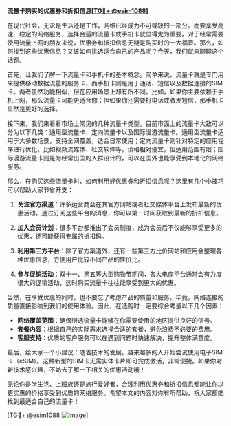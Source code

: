 **流量卡购买的优惠券和折扣信息[[TG💪+ @esim1088](https://t.me/s/esim1088)]**

在现代社会，无论是生活还是工作，网络已经成为不可或缺的一部分。而要享受高速、稳定的网络服务，选择合适的流量卡或手机卡就显得尤为重要。对于经常需要使用流量上网的朋友来说，优惠券和折扣信息无疑是购买时的一大福音。那么，如何找到这些优惠信息？又该如何挑选适合自己的产品呢？今天，我们就来聊聊这个话题。

首先，让我们了解一下流量卡和手机卡的基本概念。简单来说，流量卡就是专门用来提供移动数据流量的服务卡，而手机卡则是用于通话、短信以及数据连接的SIM卡。两者虽然功能相似，但在应用场景上却有所不同。比如，如果你主要依赖于手机上网，那么流量卡可能更适合你；但如果你还需要打电话或者发短信，那手机卡显然是更好的选择。

接下来，我们来看看市场上常见的几种流量卡类型。目前市面上的流量卡大致可以分为以下几类：通用型流量卡、定向流量卡以及国际漫游流量卡。通用型流量卡适用于大多数场景，支持全网覆盖，适合日常使用；定向流量卡则针对特定的应用程序进行优化，比如视频流媒体、社交软件等，价格相对便宜，但适用范围有限；国际漫游流量卡则是为经常出国的人群设计的，可以在国外也能享受到本地化的网络服务。

那么，在购买这些流量卡时，如何利用好优惠券和折扣信息呢？这里有几个小技巧可以帮助大家节省开支：

1. **关注官方渠道**：许多运营商会在其官方网站或者社交媒体平台上发布最新的优惠活动。通过订阅这些平台的消息，你可以第一时间获取到最新的折扣信息。

2. **加入会员计划**：很多平台都推出了会员制度，成为会员后不仅能够享受更多的优惠，还可能获得专属的折扣码。

3. **利用第三方平台**：除了官方渠道外，还有一些第三方比价网站和应用会整理各种优惠信息，方便用户比较不同产品的性价比。

4. **参与促销活动**：双十一、黑五等大型购物节期间，各大电商平台通常会有力度很大的促销活动，这时购买流量卡往往能享受到更大的优惠。

当然，在享受优惠的同时，也不要忘了考虑产品的质量和服务。毕竟，网络连接的质量直接影响到我们的使用体验。因此，在选购时一定要综合考量以下几个因素：

- **网络覆盖范围**：确保所选流量卡能够在你需要使用的地区提供良好的信号。
- **套餐内容**：根据自己的实际需求选择合适的套餐，避免浪费不必要的费用。
- **客服支持**：优质的客户服务可以在遇到问题时快速解决，提升整体满意度。

最后，给大家一个小建议：随着技术的发展，越来越多的人开始尝试使用电子SIM卡（eSIM）。这种新型的SIM卡无需实体卡片即可完成激活，非常便捷。如果你对新技术感兴趣，不妨去了解一下相关的优惠活动哦！

无论你是学生党、上班族还是旅行爱好者，合理利用优惠券和折扣信息都能让你以更实惠的价格享受到优质的网络服务。希望本文的内容对你有所帮助，祝大家都能找到最适合自己的流量卡！ 

[[TG💪+ @esim1088](https://t.me/s/esim1088) ![Image](https://i.postimg.cc/4NQfJmqS/Snipaste-2025-05-13-00-14-12.png)]